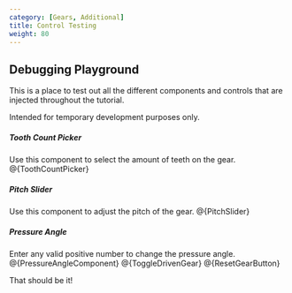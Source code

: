 ```yaml
---
category: [Gears, Additional]
title: Control Testing
weight: 80
---
```


## Debugging Playground

This is a place to test out all the different components and controls that are injected throughout the tutorial.

Intended for temporary development purposes only.

##### Tooth Count Picker

Use this component to select the amount of teeth on the gear.
@{ToothCountPicker}

##### Pitch Slider

Use this component to adjust the pitch of the gear.
@{PitchSlider}

##### Pressure Angle

Enter any valid positive number to change the pressure angle.
@{PressureAngleComponent}
@{ToggleDrivenGear}
@{ResetGearButton}

That should be it!
